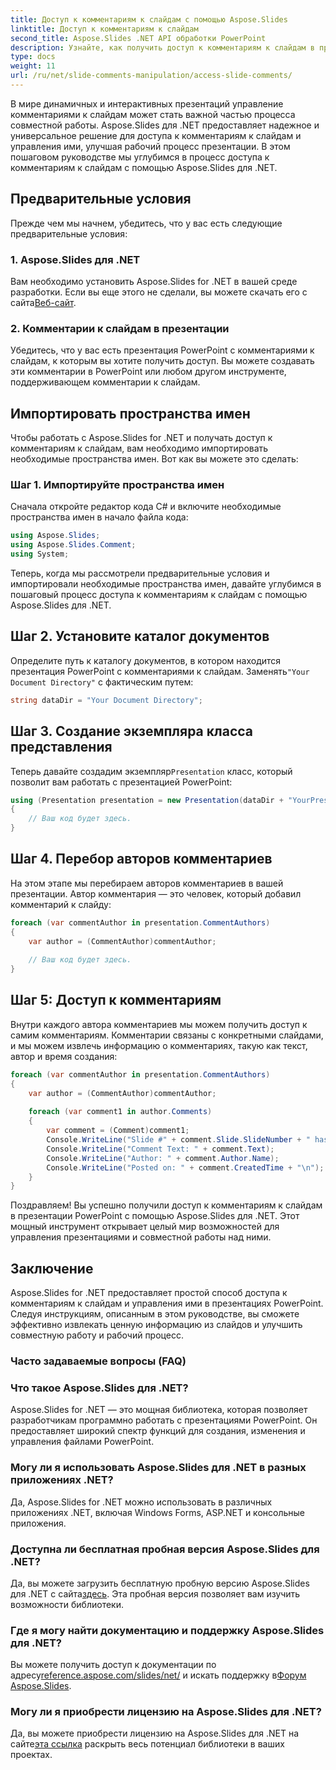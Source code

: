 ```yaml
---
title: Доступ к комментариям к слайдам с помощью Aspose.Slides
linktitle: Доступ к комментариям к слайдам
second_title: Aspose.Slides .NET API обработки PowerPoint
description: Узнайте, как получить доступ к комментариям к слайдам в презентациях PowerPoint с помощью Aspose.Slides для .NET. Улучшите сотрудничество и рабочий процесс без особых усилий.
type: docs
weight: 11
url: /ru/net/slide-comments-manipulation/access-slide-comments/
---
```


В мире динамичных и интерактивных презентаций управление комментариями к слайдам может стать важной частью процесса совместной работы. Aspose.Slides для .NET предоставляет надежное и универсальное решение для доступа к комментариям к слайдам и управления ими, улучшая рабочий процесс презентации. В этом пошаговом руководстве мы углубимся в процесс доступа к комментариям к слайдам с помощью Aspose.Slides для .NET.

## Предварительные условия

Прежде чем мы начнем, убедитесь, что у вас есть следующие предварительные условия:

### 1. Aspose.Slides для .NET

Вам необходимо установить Aspose.Slides for .NET в вашей среде разработки. Если вы еще этого не сделали, вы можете скачать его с сайта[Веб-сайт](https://releases.aspose.com/slides/net/).

### 2. Комментарии к слайдам в презентации

Убедитесь, что у вас есть презентация PowerPoint с комментариями к слайдам, к которым вы хотите получить доступ. Вы можете создавать эти комментарии в PowerPoint или любом другом инструменте, поддерживающем комментарии к слайдам.

## Импортировать пространства имен

Чтобы работать с Aspose.Slides for .NET и получать доступ к комментариям к слайдам, вам необходимо импортировать необходимые пространства имен. Вот как вы можете это сделать:

### Шаг 1. Импортируйте пространства имен

Сначала откройте редактор кода C# и включите необходимые пространства имен в начало файла кода:

```csharp
using Aspose.Slides;
using Aspose.Slides.Comment;
using System;
```

Теперь, когда мы рассмотрели предварительные условия и импортировали необходимые пространства имен, давайте углубимся в пошаговый процесс доступа к комментариям к слайдам с помощью Aspose.Slides для .NET.

## Шаг 2. Установите каталог документов

 Определите путь к каталогу документов, в котором находится презентация PowerPoint с комментариями к слайдам. Заменять`"Your Document Directory"` с фактическим путем:

```csharp
string dataDir = "Your Document Directory";
```

## Шаг 3. Создание экземпляра класса представления

Теперь давайте создадим экземпляр`Presentation` класс, который позволит вам работать с презентацией PowerPoint:

```csharp
using (Presentation presentation = new Presentation(dataDir + "YourPresentation.pptx"))
{
    // Ваш код будет здесь.
}
```

## Шаг 4. Перебор авторов комментариев

На этом этапе мы перебираем авторов комментариев в вашей презентации. Автор комментария — это человек, который добавил комментарий к слайду:

```csharp
foreach (var commentAuthor in presentation.CommentAuthors)
{
    var author = (CommentAuthor)commentAuthor;
    
    // Ваш код будет здесь.
}
```

## Шаг 5: Доступ к комментариям

Внутри каждого автора комментариев мы можем получить доступ к самим комментариям. Комментарии связаны с конкретными слайдами, и мы можем извлечь информацию о комментариях, такую как текст, автор и время создания:

```csharp
foreach (var commentAuthor in presentation.CommentAuthors)
{
    var author = (CommentAuthor)commentAuthor;
    
    foreach (var comment1 in author.Comments)
    {
        var comment = (Comment)comment1;
        Console.WriteLine("Slide #" + comment.Slide.SlideNumber + " has the following comment:");
        Console.WriteLine("Comment Text: " + comment.Text);
        Console.WriteLine("Author: " + comment.Author.Name);
        Console.WriteLine("Posted on: " + comment.CreatedTime + "\n");
    }
}
```

Поздравляем! Вы успешно получили доступ к комментариям к слайдам в презентации PowerPoint с помощью Aspose.Slides для .NET. Этот мощный инструмент открывает целый мир возможностей для управления презентациями и совместной работы над ними.

## Заключение

Aspose.Slides for .NET предоставляет простой способ доступа к комментариям к слайдам и управления ими в презентациях PowerPoint. Следуя инструкциям, описанным в этом руководстве, вы сможете эффективно извлекать ценную информацию из слайдов и улучшить совместную работу и рабочий процесс.

### Часто задаваемые вопросы (FAQ)

### Что такое Aspose.Slides для .NET?
Aspose.Slides for .NET — это мощная библиотека, которая позволяет разработчикам программно работать с презентациями PowerPoint. Он предоставляет широкий спектр функций для создания, изменения и управления файлами PowerPoint.

### Могу ли я использовать Aspose.Slides для .NET в разных приложениях .NET?
Да, Aspose.Slides for .NET можно использовать в различных приложениях .NET, включая Windows Forms, ASP.NET и консольные приложения.

### Доступна ли бесплатная пробная версия Aspose.Slides для .NET?
 Да, вы можете загрузить бесплатную пробную версию Aspose.Slides для .NET с сайта[здесь](https://releases.aspose.com/). Эта пробная версия позволяет вам изучить возможности библиотеки.

### Где я могу найти документацию и поддержку Aspose.Slides для .NET?
 Вы можете получить доступ к документации по адресу[reference.aspose.com/slides/net/](https://reference.aspose.com/slides/net/) и искать поддержку в[Форум Aspose.Slides](https://forum.aspose.com/).

### Могу ли я приобрести лицензию на Aspose.Slides для .NET?
 Да, вы можете приобрести лицензию на Aspose.Slides для .NET на сайте[эта ссылка](https://purchase.aspose.com/buy) раскрыть весь потенциал библиотеки в ваших проектах.